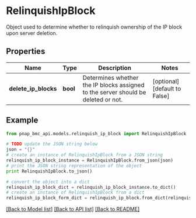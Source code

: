 # RelinquishIpBlock

Object used to determine whether to relinquish ownership of the IP block upon server deletion.

## Properties

Name | Type | Description | Notes
------------ | ------------- | ------------- | -------------
**delete_ip_blocks** | **bool** | Determines whether the IP blocks assigned to the server should be deleted or not. | [optional] [default to False]

## Example

```python
from pnap_bmc_api.models.relinquish_ip_block import RelinquishIpBlock

# TODO update the JSON string below
json = "{}"
# create an instance of RelinquishIpBlock from a JSON string
relinquish_ip_block_instance = RelinquishIpBlock.from_json(json)
# print the JSON string representation of the object
print RelinquishIpBlock.to_json()

# convert the object into a dict
relinquish_ip_block_dict = relinquish_ip_block_instance.to_dict()
# create an instance of RelinquishIpBlock from a dict
relinquish_ip_block_form_dict = relinquish_ip_block.from_dict(relinquish_ip_block_dict)
```
[[Back to Model list]](../README.md#documentation-for-models) [[Back to API list]](../README.md#documentation-for-api-endpoints) [[Back to README]](../README.md)


